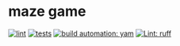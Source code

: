 # maze game

[![lint][lint_badge]][lint_url]
[![tests][tests_badge]][tests_url]
[![build automation: yam][yam_badge]][yam_url]
[![Lint: ruff][ruff_badge]][ruff_url]

[lint_badge]: https://github.com/spapanik/maze/actions/workflows/lint.yml/badge.svg
[lint_url]: https://github.com/spapanik/maze/actions/workflows/lint.yml
[tests_badge]: https://github.com/spapanik/maze/actions/workflows/tests.yml/badge.svg
[tests_url]: https://github.com/spapanik/maze/actions/workflows/tests.yml
[yam_badge]: https://img.shields.io/badge/build%20automation-yamk-success
[yam_url]: https://github.com/spapanik/yamk
[ruff_badge]: https://img.shields.io/endpoint?url=https://raw.githubusercontent.com/charliermarsh/ruff/main/assets/badge/v1.json
[ruff_url]: https://github.com/charliermarsh/ruff
